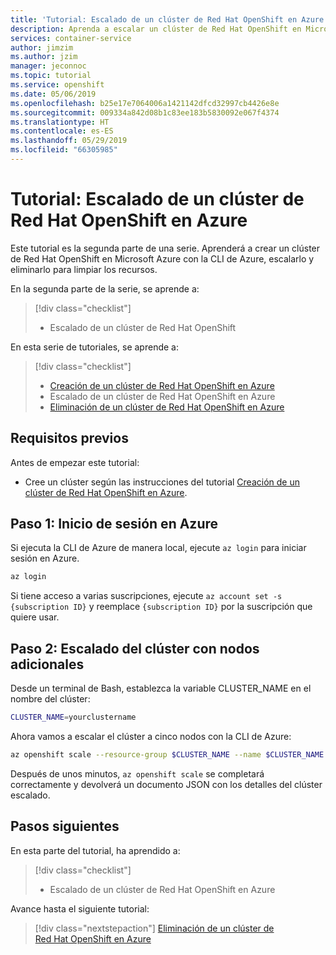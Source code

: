 ```yaml
---
title: 'Tutorial: Escalado de un clúster de Red Hat OpenShift en Azure | Microsoft Docs'
description: Aprenda a escalar un clúster de Red Hat OpenShift en Microsoft Azure con la CLI de Azure
services: container-service
author: jimzim
ms.author: jzim
manager: jeconnoc
ms.topic: tutorial
ms.service: openshift
ms.date: 05/06/2019
ms.openlocfilehash: b25e17e7064006a1421142dfcd32997cb4426e8e
ms.sourcegitcommit: 009334a842d08b1c83ee183b5830092e067f4374
ms.translationtype: HT
ms.contentlocale: es-ES
ms.lasthandoff: 05/29/2019
ms.locfileid: "66305985"
---
```

# <a name="tutorial-scale-an-azure-red-hat-openshift-cluster"></a>Tutorial: Escalado de un clúster de Red Hat OpenShift en Azure

Este tutorial es la segunda parte de una serie. Aprenderá a crear un clúster de Red Hat OpenShift en Microsoft Azure con la CLI de Azure, escalarlo y eliminarlo para limpiar los recursos.

En la segunda parte de la serie, se aprende a:

> [!div class="checklist"]
> * Escalado de un clúster de Red Hat OpenShift

En esta serie de tutoriales, se aprende a:
> [!div class="checklist"]
> * [Creación de un clúster de Red Hat OpenShift en Azure](tutorial-create-cluster.md)
> * Escalado de un clúster de Red Hat OpenShift en Azure
> * [Eliminación de un clúster de Red Hat OpenShift en Azure](tutorial-delete-cluster.md)

## <a name="prerequisites"></a>Requisitos previos

Antes de empezar este tutorial:

* Cree un clúster según las instrucciones del tutorial [Creación de un clúster de Red Hat OpenShift en Azure](tutorial-create-cluster.md).

## <a name="step-1-sign-in-to-azure"></a>Paso 1: Inicio de sesión en Azure

Si ejecuta la CLI de Azure de manera local, ejecute `az login` para iniciar sesión en Azure.

```bash
az login
```

Si tiene acceso a varias suscripciones, ejecute `az account set -s {subscription ID}` y reemplace `{subscription ID}` por la suscripción que quiere usar.

## <a name="step-2-scale-the-cluster-with-additional-nodes"></a>Paso 2: Escalado del clúster con nodos adicionales

Desde un terminal de Bash, establezca la variable CLUSTER_NAME en el nombre del clúster:

```bash
CLUSTER_NAME=yourclustername
```

Ahora vamos a escalar el clúster a cinco nodos con la CLI de Azure:

```bash
az openshift scale --resource-group $CLUSTER_NAME --name $CLUSTER_NAME --compute-count 5
```

Después de unos minutos, `az openshift scale` se completará correctamente y devolverá un documento JSON con los detalles del clúster escalado.

## <a name="next-steps"></a>Pasos siguientes

En esta parte del tutorial, ha aprendido a:

> [!div class="checklist"]
> * Escalado de un clúster de Red Hat OpenShift en Azure

Avance hasta el siguiente tutorial:
> [!div class="nextstepaction"]
> [Eliminación de un clúster de Red Hat OpenShift en Azure](tutorial-delete-cluster.md)
